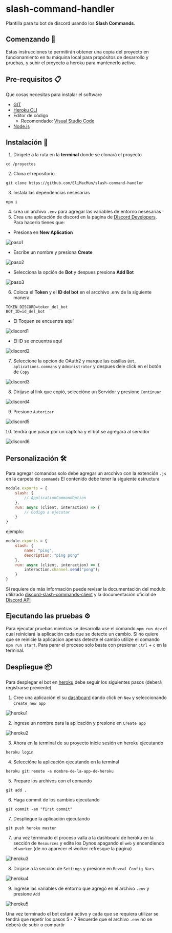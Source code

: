 # slash-command-handler

Plantilla para tu bot de discord usando los **Slash Commands**.

## Comenzando 🚀

Estas instrucciones te permitirán obtener una copia del proyecto en funcionamiento en tu máquina local para propósitos de desarrollo y pruebas, y subir el proyecto a heroku para mantenerlo activo.

## Pre-requisitos 📋

Que cosas necesitas para instalar el software

* [GIT](https://git-scm.com/downloads)
* [Heroku CLI](https://devcenter.heroku.com/articles/heroku-cli)
* Editor de código
  * Recomendado: [Visual Studio Code](https://code.visualstudio.com/download)
* [Node.js](https://nodejs.org/es/download/)

## Instalación 🔧

1. Dirigete a la ruta en la **terminal** donde se clonará el proyecto
```console
cd /proyectos
```
2. Clona el repositorio
```console
git clone https://github.com/EliMacMun/slash-command-handler
```
3. Instala las dependencias nesesarias
```console
npm i
```
4. crea un archivo `.env` para agregar las variables de entorno nesesarias
5. Crea una aplicación de discord en la página de [DIscord Developers](https://discord.com/developers/applications/). Para hacerlo tienes que:
  * Presiona en **New Aplication**
  
  ![paso1](https://media.discordapp.net/attachments/814715456572751904/814715476927184906/unknown.png)
  
  * Escribe un nombre y presiona **Create**
  
  ![paso2](https://cdn.discordapp.com/attachments/814715456572751904/814715769304252467/unknown.png)
  
  * Selecciona la opción de **Bot** y despues presiona **Add Bot**
  
  ![paso3](https://media.discordapp.net/attachments/814715456572751904/814716027865792532/unknown.png)
  
6. Coloca el **Token** y el **ID del bot** en el arcchivo .env de la siguiente manera
```env
TOKEN_DISCORD=token_del_bot
BOT_ID=id_del_bot
```
  * El Toquen se encuentra aquí
  
  ![discord1](https://media.discordapp.net/attachments/814715456572751904/814716379139801149/unknown.png)
  
  * El ID se encuentra aquí
  
  ![discord2](https://media.discordapp.net/attachments/814715456572751904/814716527793668116/unknown.png)
  
7. Seleccione la opcion de OAuth2 y marque las casillas `Bot`, `aplications.commans` y `Administrator` y despues dele click en el botón de `Copy`

![discord3](https://media.discordapp.net/attachments/814715456572751904/814737218743566366/unknown.png)

8. Dirijase al link que copió, seleccióne un Servidor y presione `Continuar`

![discord4](https://cdn.discordapp.com/attachments/814715456572751904/814738525349871626/unknown.png)

9. Presione `Autorizar`

![discord5](https://cdn.discordapp.com/attachments/814715456572751904/814738901515501568/unknown.png)

10. tendrá que pasar por un captcha y el bot se agregará al servidor

![discord6](https://cdn.discordapp.com/attachments/814715456572751904/814739315090915408/unknown.png)

## Personalización 🛠️

Para agregar comandos solo debe agregar un arcchivo con la extención `.js` en la carpeta de `commands`
El contenido debe tener la siguiente estructura
```js
module.exports = {
    slash: {
        // ApplicationCommandOption
    },
    run: async (client, interaction) => {
        // Codigo a ejecutar
    }
}
```
ejemplo: 
```js
module.exports = {
    slash: {
        name: "ping",
        description: "ping pong"
    },
    run: async (client, interaction) => {
        interaction.channel.send("pong");
    }
}
```
Si requiere de más información puede revisar la documentación del modulo utilizado [discord-slash-commands-client](https://www.npmjs.com/package/discord-slash-commands-client) y la documentación oficial de [Discord API](https://discord.com/developers/docs/interactions/slash-commands)

## Ejecutando las pruebas ⚙️

Para ejecutar pruebas mientras se desarrolla use el comando `npm run dev` el cual reiniciará la aplicación cada que se detecte un cambio.
Si no quiere que se reinicie la aplicacion apenas detecte el cambio utilize el comando `npm run start`.
Para parar el proceso solo basta con presionar `ctrl` + `c` en la terminal.

## Despliegue 📦

Para desplegar el bot en [heroku](https://dashboard.heroku.com/) debe seguir los siguientes pasos (deberá registrarse previente)

1. Cree una aplicación el su [dashboard](https://dashboard.heroku.com/apps) dando click en `New` y seleccionando `Create new app`

![heroku1](https://cdn.discordapp.com/attachments/814715456572751904/814725371147976764/unknown.png)

2. Ingrese un nombre para la aplicación y presione en `Create app`

![heroku2](https://cdn.discordapp.com/attachments/814715456572751904/814726045789192192/unknown.png)

3. Ahora en la terminal de su proyecto inicie sesión en heroku ejecutando
```console
heroku login
```
4. Seleccióne la aplicación ejecutando en la terminal
```console
heroku git:remote -a nombre-de-la-app-de-heroku
```
5. Prepare los archivos con el comando
```console
git add .
```
6. Haga commit de los cambios ejecutando
```console
git commit -am "first commit"
```
7. Despliegue la aplicación ejecutando
```console
git push heroku master
```
7. una vez terminado el proceso valla a la dashboard de heroku en la sección de `Resources` y edite los Dynos apagando el `web` y encendiendo el `worker` (de no aparecer el worker refresque la página)

![heroku3](https://cdn.discordapp.com/attachments/814715456572751904/814729335214702672/unknown.png)

8. Dirijase a la sección de `Settings` y presione en `Reveal Config Vars`

![heroku4](https://cdn.discordapp.com/attachments/814715456572751904/814729951117967360/unknown.png)

9. Ingrese las variables de entorno que agregó en el archivo `.env` y presione `Add`

![heroku5](https://cdn.discordapp.com/attachments/814715456572751904/814730415675801610/unknown.png)

Una vez terminado el bot estará activo y cada que se requiera utilizar se tendrá que repetir los pasos 5 - 7
Recuerde que el archivo `.env` no se deberá de subir o compartir
